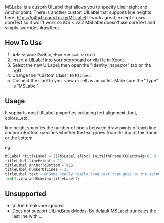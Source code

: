 MSLabel is a custom UILabel that allows you to specify LineHeight and Anchor point. 
There is another custom UILabel that supports line heights here: https://github.com/Tuszy/MTLabel
It works great, except it uses coreText so it won't work on iOS < v3.2
MSLabel doesn't use coreText and simply overrides drawRect.

How To Use
----------
1. Add to your Podfile, then run `pod install`.
1. Insert a UILabel into your storyboard or xib file in Xcode.
2. Select the new UILabel, then open the "Identity Inspector" tab on the right.
3. Change the "Custom Class" to `MSLabel`.
4. Connect the label to your view or cell as an outlet. Make sure the "Type" is
"MSLabel".

Usage
-----
It supports most UILabel properties including text alignment, font, colors...etc.

line height specifies the number of pixels between draw points of each line.
anchorToBottom specifies whether the text grows from the top of the frame or the bottom.

eg.
```objective-c
MSLabel *titleLabel = [[[MSLabel alloc] initWithFrame:CGRectMake(0, 0, 100, 50)] autorelease];
titleLabel.lineHeight = 13;
titleLabel.anchorToBottom = YES;
titleLabel.numberOfLines = 2;
titleLabel.text = @"Some really really long text that goes to the second line";
[self.view addSubview:titleLabel];
```

Unsupported
-----------
- \n line breaks are ignored
- Does not support UILineBreakModes. By default MSLabel truncates the last line with ...
